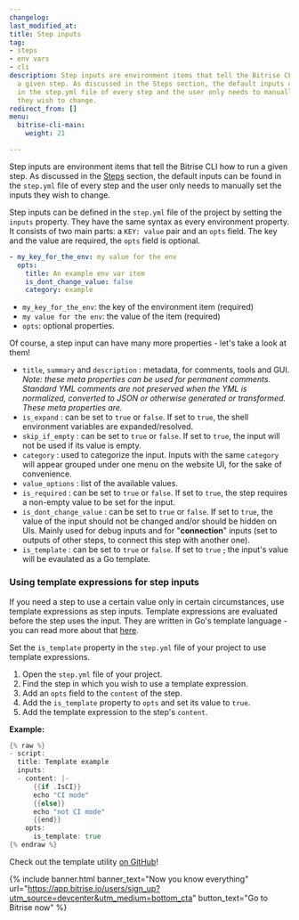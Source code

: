```yaml
---
changelog: 
last_modified_at: 
title: Step inputs
tag:
- steps
- env vars
- cli
description: Step inputs are environment items that tell the Bitrise CLI how to run
  a given step. As discussed in the Steps section, the default inputs can be found
  in the step.yml file of every step and the user only needs to manually set the inputs
  they wish to change.
redirect_from: []
menu:
  bitrise-cli-main:
    weight: 21

---
```

Step inputs are environment items that tell the Bitrise CLI how to run a given step. As discussed in the [Steps](/bitrise-cli/steps) section, the default inputs can be found in the `step.yml` file of every step and the user only needs to manually set the inputs they wish to change.

Step inputs can be defined in the `step.yml` file of the project by setting the `inputs` property. They have the same syntax as every environment property. It consists of two main parts: a `KEY: value` pair and an `opts` field. The key and the value are required, the `opts` field is optional.

```yaml 
- my_key_for_the_env: my value for the env 
  opts: 
    title: An example env var item 
    is_dont_change_value: false 
    category: example
```

* `my_key_for_the_env`: the key of the environment item (required)
* `my value for the env`: the value of the item (required)
* `opts`: optional properties.

Of course, a step input can have many more properties - let's take a look at them!

* `title`, `summary` and `description` : metadata, for comments, tools and GUI.
  _Note: these meta properties can be used for permanent comments. Standard YML comments
  are not preserved when the YML is normalized, converted to JSON or otherwise
  generated or transformed. These meta properties are._
* `is_expand` : can be set to `true` or `false`. If set to `true`, the shell environment variables are expanded/resolved.
* `skip_if_empty` : can be set to `true` or `false`. If set to `true`, the input will not be used if its value is empty.
* `category` : used to categorize the input. Inputs with the same `category` will appear grouped under one menu on the website UI, for the sake of convenience.
* `value_options` : list of the available values.
* `is_required` : can be set to `true` or `false`. If set to `true`, the step requires a non-empty value to be set for the input.
* `is_dont_change_value` : can be set to `true` or `false`. If set to `true`, the value of the input should not be changed and/or should be hidden on UIs. Mainly used for debug inputs and for "**connection**" inputs (set to outputs of other steps, to connect this step with another one).
* `is_template` : can be set to `true` or `false`. If set to `true` ~~,~~ the input's value will be evaulated as a Go template.

### Using template expressions for step inputs

If you need a step to use a certain value only in certain circumstances, use template expressions as step inputs. Template expressions are evaluated before the step uses the input. They are written in Go's template language - you can read more about that [here](https://golang.org/pkg/text/template/).

Set the `is_template` property in the `step.yml` file of your project to use template expressions.

1. Open the `step.yml` file of your project.
2. Find the step in which you wish to use a template expression.
3. Add an `opts` field to the `content` of the step.
4. Add the `is_template` property to `opts` and set its value to `true`.
5. Add the template expression to the step's `content`.

**Example:**

``` Go
{% raw %}
- script:
  title: Template example
  inputs:
  - content: |-
      {{if .IsCI}}
      echo "CI mode"
      {{else}}
      echo "not CI mode"
      {{end}}
    opts:
      is_template: true
{% endraw %}
```

Check out the template utility [on GitHub](https://github.com/bitrise-io/bitrise/blob/master/bitrise/template_util.go#L17)!

{% include banner.html banner_text="Now you know everything" url="https://app.bitrise.io/users/sign_up?utm_source=devcenter&utm_medium=bottom_cta" button_text="Go to Bitrise now" %}